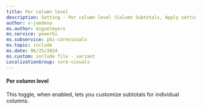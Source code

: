 ```yaml
---
title: Per column level
description: Setting - Per column level (Column Subtotals, Apply settings to, Per column level)
author: v-jaedena
ms.author: miguelmyers
ms.service: powerbi
ms.subservice: pbi-corevisuals
ms.topic: include
ms.date: 06/25/2024
ms.custom: include file - variant
LocalizationGroup: core-visuals
---
```

#### Per column level

This toggle, when enabled, lets you customize subtotals for individual columns.
